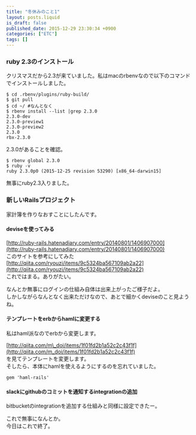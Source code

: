 ```yaml
---
title: "冬休みのこと1"
layout: posts.liquid
is_draft: false
published_date: 2015-12-29 23:30:34 +0900
categories: ["ETC"]
tags: []
---
```


### ruby 2.3のインストール
クリスマスだから2.3が来ていました。私はmacのrbenvなので以下のコマンドでインストールしました。

    $ cd .rbenv/plugins/ruby-build/
    $ git pull
    $ cd ~/ #なんとなく
    $ rbenv install --list |grep 2.3.0
    2.3.0-dev
    2.3.0-preview1
    2.3.0-preview2
    2.3.0
    rbx-2.3.0

2.3.0があることを確認。

    $ rbenv global 2.3.0
    $ ruby -v
    ruby 2.3.0p0 (2015-12-25 revision 53290) [x86_64-darwin15]

無事にruby2.3入りました。

### 新しいRailsプロジェクト
家計簿を作りなおすことにしたんです。

#### deviseを使ってみる
[http://ruby-rails.hatenadiary.com/entry/20140801/1406907000](http://ruby-rails.hatenadiary.com/entry/20140801/1406907000)  
このサイトを参考にしてみた  
[http://qiita.com/ryouzi/items/9c5324ba567109ab2a22](http://qiita.com/ryouzi/items/9c5324ba567109ab2a22)  
これではまる。ありがたい。

なんとか無事にログインの仕組み自体は出来上がったご様子だよ。  
しかしながらなんとなく出来ただけなので、あとで細かくdeviseのこと見ようね。

#### テンプレートをerbからhamlに変更する
私はhaml派なのでerbから変更します。

[http://qiita.com/m\_doi/items/1f01fd2b1a52c2c43f1f](http://qiita.com/m_doi/items/1f01fd2b1a52c2c43f1f)  
を見てテンプレートを変更します。  
そしたら、本体にhamlを使えるようにするのを忘れていました。

    gem 'haml-rails'

#### slackにgithubのコミットを通知するintegrationの追加
bitbucketのintegrationを追加する仕組みと同様に設定できたー。

これで無事になんとか。  
今日はこれで終了。


